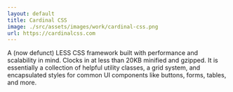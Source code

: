 ```yaml
---
layout: default
title: Cardinal CSS
image: ./src/assets/images/work/cardinal-css.png
url: https://cardinalcss.com
---
```


A (now defunct) LESS CSS framework built with performance and scalability in mind. Clocks in at less than 20KB minified and gzipped. It is essentially a collection of helpful utility classes, a grid system, and encapsulated styles for common UI components like buttons, forms, tables, and more.

